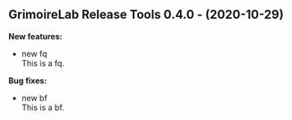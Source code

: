 ## GrimoireLab Release Tools 0.4.0 - (2020-10-29)

**New features:**

 * new fq\
   This is a fq.

**Bug fixes:**

 * new bf\
   This is a bf.

